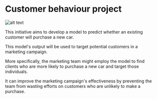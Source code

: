 Customer behaviour project
==============================

![alt text](https://github.com/[KenUTS]/[Customer-Behaviour]/blob/[main]/Experiments-cycle.jpg?raw=true)


This initiative aims to develop a model to predict whether an existing customer will purchase a new car. 

This model's output will be used to target potential customers in a marketing campaign. 

More specifically, the marketing team might employ the model to find clients who are more likely to purchase a new car and target those individuals. 

It can improve the marketing campaign's effectiveness by preventing the team from wasting efforts on customers who are unlikely to make a purchase. 
